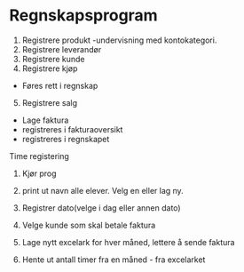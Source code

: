 # Regnskapsprogram

1. Registrere produkt
  -undervisning med kontokategori.
2. Registrere leverandør
3. Registrere kunde
4. Registrere kjøp
  - Føres rett i regnskap
5. Registrere salg
  - Lage faktura
  - registreres i fakturaoversikt
  - registreres i regnskapet


Time registering
1. Kjør prog
2. print ut navn alle elever. Velg en eller lag ny.
3. Registrer dato(velge i dag eller annen dato)

5. Velge kunde som skal betale faktura
6. Lage nytt excelark for hver måned, lettere å sende faktura

7. Hente ut antall timer fra en måned - fra excelarket

